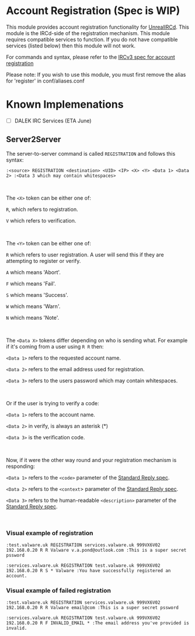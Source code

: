 # Account Registration (Spec is WIP)

This module provides account registration functionality for [UnrealIRCd](https://unrealircd.org). This module is the IRCd-side of the registration mechanism. This module requires compatible services to function. If you do not have compatible services (listed below) then this module will not work.

For commands and syntax, please refer to the [IRCv3 spec for account registration](https://ircv3.net/specs/extensions/account-registration)

Please note: If you wish to use this module, you must first remove the alias for 'register' in conf/aliases.conf

# Known Implemenations
- [ ] DALEK IRC Services (ETA June)


## Server2Server

The server-to-server command is called `REGISTRATION` and follows this syntax:

`:<source> REGISTRATION <destination> <UID> <IP> <X> <Y> <Data 1> <Data 2> :<Data 3 which may contain whitespaces>`

<br>

The `<X>` token can be either one of:

`R`, which refers to registration.

`V` which refers to verification.

<br>

The `<Y>` token can be either one of:

`R` which refers to user registration. A user will send this if they are attempting to register or verify.

`A` which means 'Abort'.

`F` which means 'Fail'.

`S` which means 'Success'.

`W` which means 'Warn'.

`N` which means 'Note'.

<br>

The `<Data X>` tokens differ depending on who is sending what. For example if it's coming from a user using `R R` then:

`<Data 1>` refers to the requested account name.

`<Data 2>` refers to the email address used for registration.

`<Data 3>` refers to the users password which may contain whitespaces.

<br>

Or if the user is trying to verify a code:

`<Data 1>` refers to the account name.

`<Data 2>` in verify, is always an asterisk (*)

`<Data 3>` is the verification code.

<br>

Now, if it were the other way round and your registration mechanism is responding:

`<Data 1>` refers to the `<code>` parameter of the [Standard Reply spec](https://ircv3.net/specs/extensions/standard-replies).

`<Data 2>` refers to the `<context`> parameter of the [Standard Reply spec](https://ircv3.net/specs/extensions/standard-replies).

`<Data 3>` refers to the human-readable `<description>` parameter of the [Standard Reply spec](https://ircv3.net/specs/extensions/standard-replies).

<br>

### Visual example of registration

`:test.valware.uk REGISTRATION services.valware.uk 999VX6V02 192.168.0.20 R R Valware v.a.pond@outlook.com :This is a super secret pssword`

`:services.valware.uk REGISTRATION test.valware.uk 999VX6V02 192.168.0.20 R S * Valware :You have successfully registered an account.`


### Visual example of failed registration

`:test.valware.uk REGISTRATION services.valware.uk 999VX6V02 192.168.0.20 R R Valware email@com :This is a super secret pssword`

`:services.valware.uk REGISTRATION test.valware.uk 999VX6V02 192.168.0.20 R F INVALID_EMAIL * :The email address you've provided is invalid.`
